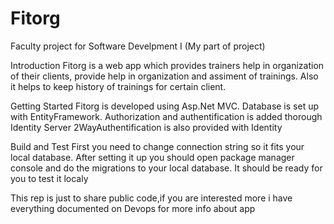 # Fitorg
Faculty project for Software Develpment I (My part of project)

Introduction
Fitorg is a web app which provides trainers help in organization of their clients, provide help in organization and assiment of trainings. Also it helps to keep history of trainings for certain client.

Getting Started
Fitorg is developed using Asp.Net  MVC. Database is set up with EntityFramework. Authorization and authentification is added thorough Identity Server 2WayAuthentification is also provided with Identity

Build and Test
First you need to change connection string so it fits your local database. After setting it up you should open package manager console and do the migrations to your local database. It should be ready for you to test it localy


This rep is just to share public code,if you are interested more i have everything documented on Devops for more info about app 
